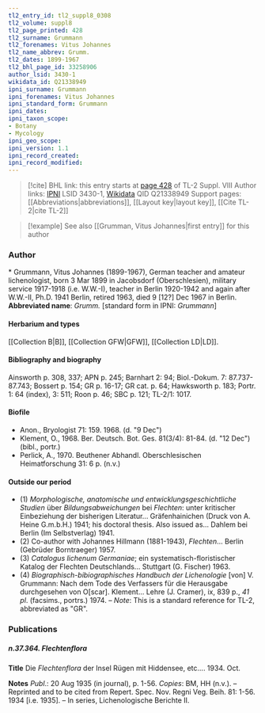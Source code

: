 ```yaml
---
tl2_entry_id: tl2_suppl8_0308
tl2_volume: suppl8
tl2_page_printed: 428
tl2_surname: Grummann
tl2_forenames: Vitus Johannes
tl2_name_abbrev: Grumm.
tl2_dates: 1899-1967
tl2_bhl_page_id: 33258906
author_lsid: 3430-1
wikidata_id: Q21338949
ipni_surname: Grummann
ipni_forenames: Vitus Johannes
ipni_standard_form: Grummann
ipni_dates: 
ipni_taxon_scope: 
- Botany
- Mycology
ipni_geo_scope: 
ipni_version: 1.1
ipni_record_created: 
ipni_record_modified:
---
```


> [!cite] BHL link: this entry starts at [page 428](https://www.biodiversitylibrary.org/page/33258906) of TL-2 Suppl. VIII
> Author links: [IPNI](https://www.ipni.org/a/3430-1) LSID 3430-1, [Wikidata](https://www.wikidata.org/wiki/Q21338949) QID Q21338949
> Support pages: [[Abbreviations|abbreviations]], [[Layout key|layout key]], [[Cite TL-2|cite TL-2]]

> [!example] See also [[Grumman, Vitus Johannes|first entry]] for this author

### Author

\* Grummann, Vitus Johannes (1899-1967), German teacher and amateur lichenologist, born 3 Mar 1899 in Jacobsdorf (Oberschlesien), military service 1917-1918 (i.e. W.W.-I), teacher in Berlin 1920-1942 and again after W.W.-II, Ph.D. 1941 Berlin, retired 1963, died 9 \[12?\] Dec 1967 in Berlin. 
**Abbreviated name**: *Grumm.* \[standard form in IPNI: *Grummann*\]

#### Herbarium and types

[[Collection B|B]], [[Collection GFW|GFW]], [[Collection LD|LD]].

#### Bibliography and biography

Ainsworth p. 308, 337; APN p. 245; Barnhart 2: 94; Biol.-Dokum. 7: 87.737-87.743; Bossert p. 154; GR p. 16-17; GR cat. p. 64; Hawksworth p. 183; Portr. 1: 64 (index), 3: 511; Roon p. 46; SBC p. 121; TL-2/1: 1017.

#### Biofile

- Anon., Bryologist 71: 159. 1968. (d. "9 Dec")
- Klement, O., 1968. Ber. Deutsch. Bot. Ges. 81(3/4): 81-84. (d. "12 Dec") (bibl., portr.)
- Perlick, A., 1970. Beuthener Abhandl. Oberschlesischen Heimatforschung 31: 6 p. (n.v.)

#### Outside our period

- (1) *Morphologische, anatomische und entwicklungsgeschichtliche Studien* über *Bildungsabweichungen* bei *Flechten*: unter kritischer Einbeziehung der bisherigen Literatur... Gräfenhainichen (Druck von A. Heine G.m.b.H.) 1941; his doctoral thesis. Also issued as... Dahlem bei Berlin (Im Selbstverlag) 1941.
- (2) Co-author with Johannes Hillmann (1881-1943), *Flechten*... Berlin (Gebrüder Borntraeger) 1957.
- (3) *Catalogus lichenum Germaniae*; ein systematisch-floristischer Katalog der Flechten Deutschlands... Stuttgart (G. Fischer) 1963.
- (4) *Biographisch-bibiographisches Handbuch der Lichenologie* \[von\] V. Grummann: Nach dem Tode des Verfassers für die Herausgabe durchgesehen von O\[scar\]. Klement... Lehre (J. Cramer), ix, 839 p., *41 pl*. (facsims., portrs.) 1974. – *Note*: This is a standard reference for TL-2, abbreviated as "GR".

### Publications

##### n.37.364. Flechtenflora

**Title**
Die *Flechtenflora* der Insel Rügen mit Hiddensee, etc.... 1934. Oct.

**Notes**
*Publ*.: 20 Aug 1935 (in journal), p. 1-56. *Copies*: BM, HH (n.v.). – Reprinted and to be cited from Repert. Spec. Nov. Regni Veg. Beih. 81: 1-56. 1934 \[i.e. 1935\]. – In series, Lichenologische Berichte II.

